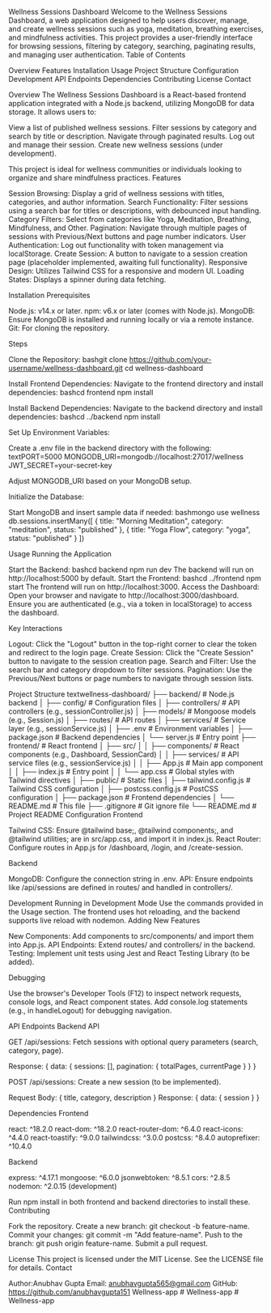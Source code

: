 Wellness Sessions Dashboard
Welcome to the Wellness Sessions Dashboard, a web application designed to help users discover, manage, and create wellness sessions such as yoga, meditation, breathing exercises, and mindfulness activities. This project provides a user-friendly interface for browsing sessions, filtering by category, searching, paginating results, and managing user authentication.
Table of Contents

Overview
Features
Installation
Usage
Project Structure
Configuration
Development
API Endpoints
Dependencies
Contributing
License
Contact

Overview
The Wellness Sessions Dashboard is a React-based frontend application integrated with a Node.js backend, utilizing MongoDB for data storage. It allows users to:

View a list of published wellness sessions.
Filter sessions by category and search by title or description.
Navigate through paginated results.
Log out and manage their session.
Create new wellness sessions (under development).

This project is ideal for wellness communities or individuals looking to organize and share mindfulness practices.
Features

Session Browsing: Display a grid of wellness sessions with titles, categories, and author information.
Search Functionality: Filter sessions using a search bar for titles or descriptions, with debounced input handling.
Category Filters: Select from categories like Yoga, Meditation, Breathing, Mindfulness, and Other.
Pagination: Navigate through multiple pages of sessions with Previous/Next buttons and page number indicators.
User Authentication: Log out functionality with token management via localStorage.
Create Session: A button to navigate to a session creation page (placeholder implemented, awaiting full functionality).
Responsive Design: Utilizes Tailwind CSS for a responsive and modern UI.
Loading States: Displays a spinner during data fetching.

Installation
Prerequisites

Node.js: v14.x or later.
npm: v6.x or later (comes with Node.js).
MongoDB: Ensure MongoDB is installed and running locally or via a remote instance.
Git: For cloning the repository.

Steps

Clone the Repository:
bashgit clone https://github.com/your-username/wellness-dashboard.git
cd wellness-dashboard

Install Frontend Dependencies:
Navigate to the frontend directory and install dependencies:
bashcd frontend
npm install

Install Backend Dependencies:
Navigate to the backend directory and install dependencies:
bashcd ../backend
npm install

Set Up Environment Variables:

Create a .env file in the backend directory with the following:
textPORT=5000
MONGODB_URI=mongodb://localhost:27017/wellness
JWT_SECRET=your-secret-key

Adjust MONGODB_URI based on your MongoDB setup.


Initialize the Database:

Start MongoDB and insert sample data if needed:
bashmongo
use wellness
db.sessions.insertMany([
  { title: "Morning Meditation", category: "meditation", status: "published" },
  { title: "Yoga Flow", category: "yoga", status: "published" }
])




Usage
Running the Application

Start the Backend:
bashcd backend
npm run dev
The backend will run on http://localhost:5000 by default.
Start the Frontend:
bashcd ../frontend
npm start
The frontend will run on http://localhost:3000.
Access the Dashboard:
Open your browser and navigate to http://localhost:3000/dashboard. Ensure you are authenticated (e.g., via a token in localStorage) to access the dashboard.

Key Interactions

Logout: Click the "Logout" button in the top-right corner to clear the token and redirect to the login page.
Create Session: Click the "Create Session" button to navigate to the session creation page.
Search and Filter: Use the search bar and category dropdown to filter sessions.
Pagination: Use the Previous/Next buttons or page numbers to navigate through session lists.

Project Structure
textwellness-dashboard/
├── backend/              # Node.js backend
│   ├── config/           # Configuration files
│   ├── controllers/      # API controllers (e.g., sessionController.js)
│   ├── models/           # Mongoose models (e.g., Session.js)
│   ├── routes/           # API routes
│   ├── services/         # Service layer (e.g., sessionService.js)
│   ├── .env             # Environment variables
│   ├── package.json     # Backend dependencies
│   └── server.js        # Entry point
├── frontend/             # React frontend
│   ├── src/
│   │   ├── components/   # React components (e.g., Dashboard, SessionCard)
│   │   ├── services/     # API service files (e.g., sessionService.js)
│   │   ├── App.js       # Main app component
│   │   ├── index.js     # Entry point
│   │   └── app.css      # Global styles with Tailwind directives
│   ├── public/          # Static files
│   ├── tailwind.config.js # Tailwind CSS configuration
│   ├── postcss.config.js # PostCSS configuration
│   ├── package.json     # Frontend dependencies
│   └── README.md        # This file
├── .gitignore           # Git ignore file
└── README.md            # Project README
Configuration
Frontend

Tailwind CSS: Ensure @tailwind base;, @tailwind components;, and @tailwind utilities; are in src/app.css, and import it in index.js.
React Router: Configure routes in App.js for /dashboard, /login, and /create-session.

Backend

MongoDB: Configure the connection string in .env.
API: Ensure endpoints like /api/sessions are defined in routes/ and handled in controllers/.

Development
Running in Development Mode
Use the commands provided in the Usage section. The frontend uses hot reloading, and the backend supports live reload with nodemon.
Adding New Features

New Components: Add components to src/components/ and import them into App.js.
API Endpoints: Extend routes/ and controllers/ in the backend.
Testing: Implement unit tests using Jest and React Testing Library (to be added).

Debugging

Use the browser's Developer Tools (F12) to inspect network requests, console logs, and React component states.
Add console.log statements (e.g., in handleLogout) for debugging navigation.

API Endpoints
Backend API

GET /api/sessions: Fetch sessions with optional query parameters (search, category, page).

Response: { data: { sessions: [], pagination: { totalPages, currentPage } } }


POST /api/sessions: Create a new session (to be implemented).

Request Body: { title, category, description }
Response: { data: { session } }



Dependencies
Frontend

react: ^18.2.0
react-dom: ^18.2.0
react-router-dom: ^6.4.0
react-icons: ^4.4.0
react-toastify: ^9.0.0
tailwindcss: ^3.0.0
postcss: ^8.4.0
autoprefixer: ^10.4.0

Backend

express: ^4.17.1
mongoose: ^6.0.0
jsonwebtoken: ^8.5.1
cors: ^2.8.5
nodemon: ^2.0.15 (development)

Run npm install in both frontend and backend directories to install these.
Contributing

Fork the repository.
Create a new branch: git checkout -b feature-name.
Commit your changes: git commit -m "Add feature-name".
Push to the branch: git push origin feature-name.
Submit a pull request.

License
This project is licensed under the MIT License. See the LICENSE file for details.
Contact

Author:Anubhav Gupta
Email: anubhavgupta565@gmail.com
GitHub: https://github.com/anubhavgupta151   W e l l n e s s - a p p 
 
 #   W e l l n e s s - a p p 
 
 #   W e l l n e s s - a p p 
 
 

